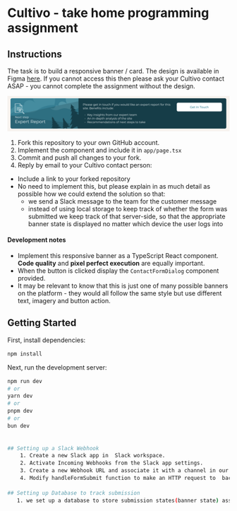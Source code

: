 # Cultivo - take home programming assignment

## Instructions

The task is to build a responsive banner / card. The design is available in Figma [here](https://www.figma.com/file/HrbZ3oB1inqZuAi9VVdQb4/CTA-Banner?type=design&node-id=1%3A9&mode=design&t=wNbdC14RMG5QaNSk-1). If you cannot access this then please ask your Cultivo contact ASAP - you cannot complete the assignment without the design.

![banner screenshot](./design/banner-screenshot.png)

1. Fork this repository to your own GitHub account.
2. Implement the component and include it in `app/page.tsx`
3. Commit and push all changes to your fork.
4. Reply by email to your Cultivo contact person:
  * Include a link to your forked repository
  * No need to implement this, but please explain in as much detail as possible how we could extend the solution so that:
    * we send a Slack message to the team for the customer message
    * instead of using local storage to keep track of whether the form was submitted we keep track of that server-side, so that the appropriate banner state is displayed no matter which device the user logs into

#### Development notes
* Implement this responsive banner as a TypeScript React component. **Code quality** and **pixel perfect execution** are equally important.
* When the button is clicked display the `ContactFormDialog` component provided.
* It may be relevant to know that this is just one of many possible banners on the platform - they would all follow the same style but use different text, imagery and button action.

## Getting Started

First, install dependencies:
```bash
npm install
```

Next, run the development server:

```bash
npm run dev
# or
yarn dev
# or
pnpm dev
# or
bun dev


## Setting up a Slack Webhook
    1. Create a new Slack app in  Slack workspace.
    2. Activate Incoming Webhooks from the Slack app settings.
    3. Create a new Webhook URL and associate it with a channel in our Slack workspace where we want to receive the messages.
    4. Modify handleFormSubmit function to make an HTTP request to  backend server instead of just logging the message. On the server side, we set up an endpoint to receive form submissions. This endpoint should validate the incoming data and then use the Slack Webhook URL to send the message to Slack channel. This can be done by making an HTTP POST request to the Webhook URL with a JSON payload containing the message text.

## Setting up Database to track submission 
   1. we set up a database to store submission states(banner state) associated with users. once form is submitted, database will be updated with submission state for user. React component will be modified to fetch submission state from the backend when component mounts instead of reading from local storage









